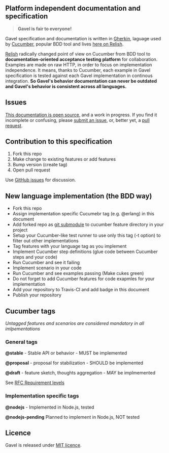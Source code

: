## Platform independent documentation and specification

> **Gavel is fair to everyone!**

Gavel specification and documentation is written in [Gherkin][gherkin], laguage used by [Cucumber][cucumber], popular BDD tool and lives [here on Relish][gavelrelish].

[Relish][relish] radically changed point of view on Cucumber from BDD tool to **documentation-oriented acceptance testing platform** for collaboration. Examples are made on raw HTTP, in order to focus on implementation independence. It means, thanks to Cucumber, each example in Gavel specification is tested against each Gavel implementation in continous integration. **So Gavel's behavior documentation can never be outdated and Gavel's behavior is consistent across all languages.**

[gherkin]: https://github.com/cucumber/gherkin
[cucumber]: https://github.com/cucumber/cucumber
[gavelrelish]: https://www.relishapp.com/apiary/gavel/docs
[relish]: https://www.relishapp.com/ 

## Issues

[This documentation is open source][github], and a work in progress. If you find it incomplete or confusing, please [submit an issue][issues], or, better yet, a [pull request][pullrequest].

[github]: https://github.com/apiaryio/gavel
[issues]: https://github.com/apiaryio/gavel/issues
[pullrequest]: https://github.com/apiaryio/gavel/pulls

## Contribution to this specification

1. Fork this repo
2. Make change to existing features or add features  
3. Bump version (create tag)
4. Open pull request

Use [GitHub issues](https://github.com/apiaryio/gavel/issues) for discussion. 

## New language implementation (the BDD way)

- Fork this repo
- Assign implementation specific Cucumebr tag (e.g. @erlang) in this document
- Add forked repo as [git submodule][git submodule] to cucumber feature directory in your project
- Setup your Cucumber-like test runner to use only this tag (-t option) to filter out other implementations
- Tag features with your language tag as you implement
- Implement Cucumber step definitions (glue code between Cucumber steps and your code)
- Run Cucumber and see it failing
- Implement scenario in your code
- Run Cucumber and see examples passing (Make cukes green)
- Do not forget to add Cucumber features for code exapmles for your implementation
- Add your repository to Travis-CI and add badge in this document
- Publish your repository


[git submodule]: http://git-scm.com/book/en/Git-Tools-Submodules

## Cucumber tags

*Untagged features and scenarios are considered mandatory in all imlpementations*

### General tags

**@stable** - Stable API or behavior - MUST be implemented

**@proposal** - proposal for stabilization - SHOULD be implemented

**@draft** - feature sketch, thoughts aggregation - MAY be implmemented

See [RFC Requirement levels](http://www.ietf.org/rfc/rfc2119.txt) 

### Implementation specific tags

**@nodejs** - Implemented in Node.js, tested

**@nodejs-pending** Planned to implement in Node.js, NOT tested

## Licence

Gavel is released under [MIT licence](https://github.com/apiaryio/gavel/blob/master/LICENSE).

